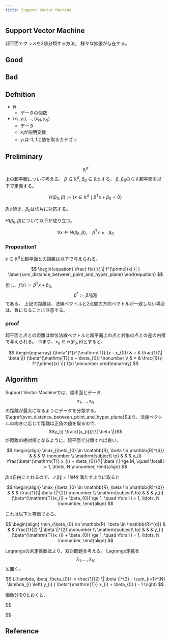 ```yaml
---
title: Support Vector Machine
---
```


## Support Vector Machine
超平面でクラスを2値分類する方法。
様々な拡張が存在する。

## Good

## Bad

## Defnition
* $N$
    * データの個数
* $(x_{1}, y_{1}), \ldots, (x_{N}, y_{N})$
    * データ
    * $x_{i}$が説明変数
    * $y_{1}$は-1, 1に値を取るカテゴリ

## Preliminary
$$\mathbb{R}^{d}$$上の超平面について考える。
$\beta \in \mathbb{R}^{d}$, $\beta_{0} \in \mathbb{R}$とする。
$\beta$, $\beta_{0}$のなす超平面を以下で定義する。

$$
    H(\beta_{0}, \beta) := \{ x \in \mathbb{R}^{d} \mid \beta^{\mathrm{T}}x + \beta_{0} = 0\}
$$

$\beta$は傾き、$\beta_{0}$は切片に対応する。

$H(\beta_{0}, \beta)$について以下が成り立つ。

$$
    \forall x \in H(\beta_{0}, \beta),
    \quad
    \beta^{\mathrm{T}} x = - \beta_{0}
$$

### Proposition1
$x \in \mathbb{R}^{d}$と超平面との距離は以下で与えられる。

$$
\begin{equation}
    \frac{
        f(x)
    }{
        \| f^{\prime}(x) \|
    }
    \label{svm_distance_between_point_and_hyper_plane}
\end{equation}
$$

但し、$f(x) := \beta^{\mathrm{T}} x + \beta_{0}$, $$\beta^{*} := \beta / \| \beta \|$$である。
上記の距離は、法線ベクトルと2点間の方向ベクトルが一致しない場合は、負になることに注意する。

### proof
超平面と点との距離は単位法線ベクトルと超平面上の点と対象の点との差の内積で与えられる。
つまり、$x_{0} \in H(\beta_{0}, \beta)$とすると、

$$
\begin{eqnarray}
    (\beta^{*})^{\mathrm{T}}
        (x - x_{0})
    & = &
        \frac{1}{\| \beta \|}
            (\beta^{\mathrm{T}} x + \beta_{0})
    \nonumber
    \\
    & = &
        \frac{1}{\| f^{\prime}(x) \|}
            f(x)
    \nonumber
\end{eqnarray}
$$

## Algorithm
Support Vector Machineでは、超平面とデータ$$x_{1}, \ldots, x_{N}$$の距離が最大になるようにデータを分類する。
$\eqref{svm_distance_between_point_and_hyper_plane}$より、法線ベクトルの向きに応じて距離は正負の値を取るので、$$y_{i} \frac{f(x_{i})}{\| \beta \|}$$が距離の絶対値となるように、超平面で分類すれば良い。

$$
\begin{align}
    \max_{\beta_{0} \in \mathbb{R}, \beta \in \mathbb{R}^{d}}
    & & &
        M
    \nonumber
    \\
    \mathrm{subject\ to}
    & & &
        y_{i} \frac{\beta^{\mathrm{T}} x_{i} + \beta_{0}}{\| \beta \|} \ge M,
        \quad
        \forall i = 1, \ldots, N
    \nonumber,
\end{align}
$$

$\beta$は自由にとれるので、$\| \beta \| = 1 / M$を満たすように取ると

$$
\begin{align}
    \max_{\beta_{0} \in \mathbb{R}, \beta \in \mathbb{R}^{d}}
    & & &
        \frac{1}{\| \beta \|^{2}}
    \nonumber
    \\
    \mathrm{subject\ to}
    & & &
        y_{i} (\beta^{\mathrm{T}}x_{i} + \beta_{0}) \ge 1,
        \quad
        \forall i = 1, \ldots, N
    \nonumber,
\end{align}
$$

これは以下と等価である。

$$
\begin{align}
    \min_{\beta_{0} \in \mathbb{R}, \beta \in \mathbb{R}^{d}}
    & & &
        \frac{1}{2}
            \| \beta \|^{2}
    \nonumber
    \\
    \mathrm{subject\ to}
    & & &
        y_{i} (\beta^{\mathrm{T}}x_{i} + \beta_{0}) \ge 1,
        \quad
        \forall i = 1, \ldots, N
    \nonumber,
\end{align}
$$

Lagrangeの未定乗数法より、双対問題を考える。
Lagrange定数を$$\lambda_{1}, \ldots, \lambda_{N}$$と置く。

$$
    L(\lambda, \beta, \beta_{0})
    :=
    \frac{1}{2} \| \beta \|^{2}
    -
    \sum_{i=1}^{N}
        \lambda_{i}
            \left(
                y_{i} 
                (
                    \beta^{\mathrm{T}} x_{i} + \beta_{0}
                )
                -
                1
            \right)
$$

偏微分を$0$とおくと、

$$
    
$$

## Reference

